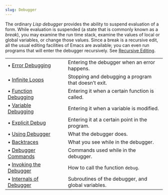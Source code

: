 ```yaml
---
slug: Debugger
---
```


The ordinary *Lisp debugger* provides the ability to suspend evaluation of a form. While evaluation is suspended (a state that is commonly known as a *break*), you may examine the run time stack, examine the values of local or global variables, or change those values. Since a break is a recursive edit, all the usual editing facilities of Emacs are available; you can even run programs that will enter the debugger recursively. See [Recursive Editing](/docs/elisp/Recursive-Editing).

|                                                              |    |                                                     |
| :----------------------------------------------------------- | -- | :-------------------------------------------------- |
| • [Error Debugging](/docs/elisp/Error-Debugging)             |    | Entering the debugger when an error happens.        |
| • [Infinite Loops](/docs/elisp/Infinite-Loops)               |    | Stopping and debugging a program that doesn’t exit. |
| • [Function Debugging](/docs/elisp/Function-Debugging)       |    | Entering it when a certain function is called.      |
| • [Variable Debugging](/docs/elisp/Variable-Debugging)       |    | Entering it when a variable is modified.            |
| • [Explicit Debug](/docs/elisp/Explicit-Debug)               |    | Entering it at a certain point in the program.      |
| • [Using Debugger](/docs/elisp/Using-Debugger)               |    | What the debugger does.                             |
| • [Backtraces](/docs/elisp/Backtraces)                       |    | What you see while in the debugger.                 |
| • [Debugger Commands](/docs/elisp/Debugger-Commands)         |    | Commands used while in the debugger.                |
| • [Invoking the Debugger](/docs/elisp/Invoking-the-Debugger) |    | How to call the function `debug`.                   |
| • [Internals of Debugger](/docs/elisp/Internals-of-Debugger) |    | Subroutines of the debugger, and global variables.  |
